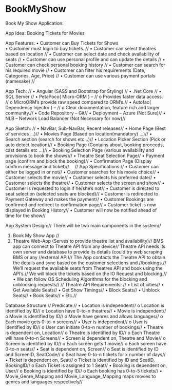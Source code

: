 # BookMyShow

Book My Show Application:

App Idea: Booking Tickets for Movies

App Features:
•	Customer can Buy Tickets for Shows </br>
•	Customer must login to buy tickets. // 
•	Customer can select theatres based on location // 
•	Customer can select date and check availability of seats //
•	Customer can use personal profile and can update the details // 
•	Customer can check personal booking history // 
•	 Customer can search for his required movie // 
•	 Customer can filter his requirements (Date, Categories, Age, Price) // 
•	Customer can use various payment portals (namesake) // 

App Tech: // 
•	Angular (SASS and Bootstrap for Styling) //
•	.Net Core //
•	SQL Server //
•	PetaPoco( Micro-ORM ) – //
o	Provides faster data access. //
o	MicroORM’s provide raw speed compared to ORM’s.//
•	Autofac( Dependency Injector ) – //
o	Clear documentation, feature rich and larger community.//
•	Code Repository – Git//
•	Deployment – Azure (Not Sure)//
•	NLB – Network Load Balancer (Not Necessary for now)//

App Sketch: //
•	NavBar, Sub-NavBar, Recent releases//
•	Home Page (Best of services …)//
•	Movies Page (Based on location(mandatory) …)//
•	Search section (search for shows etc…)//
•	Location Picker Section (Pick or auto detect location)//
•	Booking Page (Contains about, booking proceeds, cast details etc …)//
•	Booking Selection Page (various availability and provisions to book the shows)//
•	Theatre Seat Selection Page//
•	Payment page (confirm and block the booking)//
•	Confirmation Page (Display confirm message and ticket)//
 //
App Specifications://
•	Customer can either be logged in or not//
•	Customer searches for his movie choice//
•	Customer selects the movie//
•	Customer selects his preferred date//
•	Customer selects the theatre//
•	Customer selects the screen and show//
•	Customer is requested to login if he/she’s not//
•	Customer is directed to seat selection (selected seats are blocked)//
•	Customer is redirected to Payment Gateway and makes the payment//
•	Customer Bookings are confirmed and redirect to confirmation page//
•	Customer ticket is now displayed in Booking History//
•	Customer will now be notified ahead of time for the show//

App System Design://
There will be two main components in the system//
1.	Book My Show App //
2.	Theatre Web-App (Serves to provide theatre list and availability)//
BMS app can connect to Theatre API from any device//
Theatre API needs its own server and database to provide its details (could try web scraping BMS or any //external API)//
The App contacts the Theatre API to obtain the details and sync based on the customer selections and //bookings.//
We’ll request the available seats from Theatres API and book using the API’s.//
We will block the tickets based on the IO Request and blocking.//
•	We can follow OS Scheduling Algorithms for the blocking and unblocking requests//
//
Theatre API Requirements: //
•	List of cities//
•	Get Available Seats//
•	Get Show Timings//
•	Block Seats//
•	Unblock Seats//
•	Book Seats//
•	Etc.//

Database Structure://
Predicate://
•	Location is independent//
    o	Location is identified by ID//
    o	Location have 0-to-n theatres//
•	Movie is independent//
    o	Movie is identified by ID//
    o	Movie have genres and allows languages//
    o	Each movie gets 0-to-n screens//
•	User is independent//
    o	User is identified by ID//
    o	User can initiate 0-to-n number of bookings//
•	Theatre is dependent on, Location//
    o	Theatre is identified by ID//
    o	Each Theatre will have 0-to-n Screens//
•	Screen is dependent on, Theatre and Movie//
    o	Screen is identified by ID//
    o	Each screen gets 1 movie//
    o	Each screen have 0-to-n seats//
•	Seat is dependent on, Screen//
    o	Seat is identified by ID and ScreenID, SeatCode//
    o	Seat have 0-to-n tickets for x number of days//
•	Ticket is dependent on, Seat//
    o	Ticket is identified by ID and SeatID, BookingID//
    o	Each Ticket is assigned to 1 Seat//
•	Booking is dependent on, User//
    o	Booking is identified by ID//
    o	Each booking has 0-to-5 tickets//
•	Movie_Genre_Mapping  and Movie_Language_Mapping  maps movies to genres and languages respectively//

